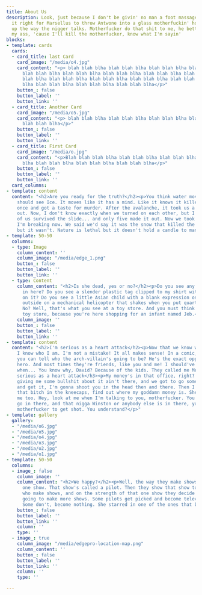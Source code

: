 ```yaml
---
title: About Us
description: Look, just because I don't be givin' no man a foot massage don't make
  it right for Marsellus to throw Antwone into a glass motherfuckin' house, fuckin'
  up the way the nigger talks. Motherfucker do that shit to me, he better paralyze
  my ass, 'cause I'll kill the motherfucker, know what I'm sayin'
blocks:
- template: cards
  cards:
  - card_title: last Card
    card_image: "/media/o4.jpg"
    card_content: "<p> blah blah blha blah blah blha blah blah blha blah blah blha
      blah blah blha blah blah blha blah blah blha blah blah blha blah blah blha blah
      blah blha blah blah blha blah blah blha blah blah blha blah blah blha blah blah
      blha blah blah blha blah blah blha blah blah blha</p>"
    button_: false
    button_label: ''
    button_link: ''
  - card_title: Another Card
    card_image: "/media/o5.jpg"
    card_content: "<p> blah blah blha blah blah blha blah blah blha blah blah blha
      blah blah blha</p>"
    button_: false
    button_label: ''
    button_link: ''
  - card_title: First Card
    card_image: "/media/o.jpg"
    card_content: "<p>Blah blah blah blha blah blah blha blah blah blha blah blah
      blha blah blah blha blah blah blha blah blah blha</p>"
    button_: false
    button_label: ''
    button_link: ''
  card_columns: 
- template: content
  content: "<h2>Are you ready for the truth?</h2><p>You think water moves fast? You
    should see Ice. It moves like it has a mind. Like it knows it killed the world
    once and got a taste for murder. After the avalanche, it took us a week to climb
    out. Now, I don't know exactly when we turned on each other, but I know that seven
    of us survived the slide... and only five made it out. Now we took an oath, that
    I'm breaking now. We said we'd say it was the snow that killed the other two,
    but it wasn't. Nature is lethal but it doesn't hold a candle to man.</p>"
- template: 50-50
  columns:
  - type: Image
    column_content: ''
    column_image: "/media/edge_1.png"
    button_: false
    button_label: ''
    button_link: ''
  - type: Content
    column_content: "<h2>Is she dead, yes or no?</h2><p>Do you see any Teletubbies
      in here? Do you see a slender plastic tag clipped to my shirt with my name printed
      on it? Do you see a little Asian child with a blank expression on his face sitting
      outside on a mechanical helicopter that shakes when you put quarters in it?
      No? Well, that's what you see at a toy store. And you must think you're in a
      toy store, because you're here shopping for an infant named Jeb.</p>"
    column_image: ''
    button_: false
    button_label: ''
    button_link: ''
- template: content
  content: "<h2>I'm serious as a heart attack</h2><p>Now that we know who you are,
    I know who I am. I'm not a mistake! It all makes sense! In a comic, you know how
    you can tell who the arch-villain's going to be? He's the exact opposite of the
    hero. And most times they're friends, like you and me! I should've known way back
    when... You know why, David? Because of the kids. They called me Mr Glass.</p><h3>I'm
    serious as a heart attack</h3><p>My money's in that office, right? If she start
    giving me some bullshit about it ain't there, and we got to go someplace else
    and get it, I'm gonna shoot you in the head then and there. Then I'm gonna shoot
    that bitch in the kneecaps, find out where my goddamn money is. She gonna tell
    me too. Hey, look at me when I'm talking to you, motherfucker. You listen: we
    go in there, and that nigga Winston or anybody else is in there, you the first
    motherfucker to get shot. You understand?</p>"
- template: gallery
  gallery:
  - "/media/o6.jpg"
  - "/media/o5.jpg"
  - "/media/o4.jpg"
  - "/media/o3.jpg"
  - "/media/o2.jpg"
  - "/media/o1.jpg"
- template: 50-50
  columns:
  - image_: false
    column_image: ''
    column_content: "<h2>We happy?</h2><p>Well, the way they make shows is, they make
      one show. That show's called a pilot. Then they show that show to the people
      who make shows, and on the strength of that one show they decide if they're
      going to make more shows. Some pilots get picked and become television programs.
      Some don't, become nothing. She starred in one of the ones that became nothing.</p>"
    button_: false
    button_label: ''
    button_link: ''
    column: ''
    type: ''
  - image_: true
    column_image: "/media/edgepro-location-map.png"
    column_content: ''
    button_: false
    button_label: ''
    button_link: ''
    column: ''
    type: ''

---
```

